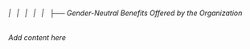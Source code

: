 ###### |   |   |   |   |   ├── Gender-Neutral Benefits Offered by the Organization

*Add content here*
